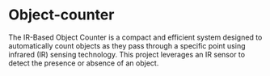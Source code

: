 # Object-counter
The IR-Based Object Counter is a compact and efficient system designed to automatically count objects as they pass through a specific point using infrared (IR) sensing technology. This project leverages an IR sensor to detect the presence or absence of an object.
